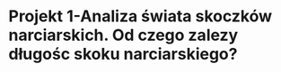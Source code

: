 <h1>Projekt 1-Analiza świata skoczków narciarskich. Od czego zalezy długośc skoku narciarskiego?<h1>
